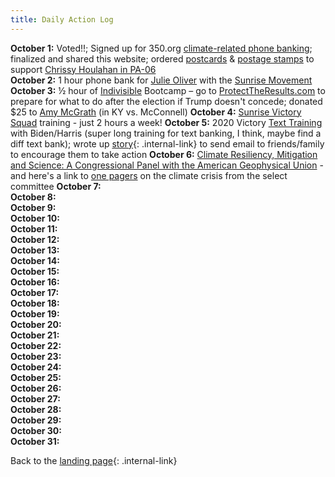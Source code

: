 ```yaml
---
title: Daily Action Log
---
```


**October 1:** Voted!!; Signed up for 350.org [climate-related phone banking](https://act.350.org/go/212663?aktmid=tm4915495.EwCjwv&akid=a22330370.3000156.wflPtj&t=1&source=conf); finalized and shared this website; ordered [postcards](https://www.etsy.com/listing/616789343/state-birds-set-of-100-vote-postcards?ref=shop_home_active_49&crt=1) & [postage stamps](https://www.ebay.com/itm/35-Cent-combo-rate-postage-for-50-post-cards-Stamps-face-17-50-for-14-55/264874231787?hash=item3dabbc07eb:g:yNsAAOSwqoxcT3rm) to support [Chrissy Houlahan in PA-06](https://www.chrissyhoulahanforcongress.com/)  
**October 2:** 1 hour phone bank for [Julie Oliver](https://www.google.com/url?sa=t&rct=j&q=&esrc=s&source=web&cd=&cad=rja&uact=8&ved=2ahUKEwjGwtObjZfsAhXHgXIEHTccCWAQFjAAegQIAxAC&url=https%3A%2F%2Fballotpedia.org%2FJulie_Oliver&usg=AOvVaw3xmrOQ2bEaJtX5HlaUja79) with the [Sunrise Movement](https://www.sunrisemovement.org/campaign/phone-banking/)  
**October 3:** ½ hour of [Indivisible](https://indivisible.org/) Bootcamp – go to [ProtectTheResults.com](www.ProtectTheResults.com) to prepare for what to do after the election if Trump doesn't concede; donated $25 to [Amy McGrath](https://secure.actblue.com/donate/am-website?refcode=website-nav) (in KY vs. McConnell)
**October 4:** [Sunrise Victory Squad](https://www.sunrisemovement.org/campaign/victory-squad/) training - just 2 hours a week!
**October 5:**  2020 Victory [Text Training](https://www.google.com/url?sa=t&rct=j&q=&esrc=s&source=web&cd=&cad=rja&uact=8&ved=2ahUKEwiFtfWY2p7sAhUH1VkKHXN3C34QFjAAegQIARAD&url=https%3A%2F%2Fwww.mobilize.us%2F2020victory%2Fevent%2F293967%2F&usg=AOvVaw2mB4T_nu7mYXol2huqG7km) with Biden/Harris (super long training for text banking, I think, maybe find a diff text bank); wrote up [story](/PoliticalActionOct2020/story){: .internal-link} to send email to friends/family to encourage them to take action
**October 6:**  [Climate Resiliency, Mitigation and Science: A Congressional Panel with the American Geophysical Union](https://agu.zoom.us/j/96717425204?pwd=Z0p2Q3NXKzBIWUFHSTk1amVGeTNOUT09) - and here's a link to [one pagers](https://climatecrisis.house.gov/one-pagers) on the climate crisis from the select committee
**October 7:**  
**October 8:**  
**October 9:**  
**October 10:**  
**October 11:**  
**October 12:**  
**October 13:**  
**October 14:**  
**October 15:**  
**October 16:**  
**October 17:**  
**October 18:**  
**October 19:**  
**October 20:**  
**October 21:**  
**October 22:**  
**October 23:**  
**October 24:**  
**October 25:**  
**October 26:**  
**October 27:**  
**October 28:**  
**October 29:**  
**October 30:**  
**October 31:**  

Back to the [landing page](/PoliticalActionOct2020/landingpage){: .internal-link}
